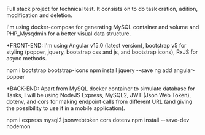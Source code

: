 Full stack project for technical test.
It consists on to do task cration, adition, modification and deletion.


I'm using docker-compose for generating MySQL container and volume and PHP_Mysqdmin for a better visual data structure.


*FRONT-END: I'm using Angular v15.0 (latest version), bootstrap v5 for styling (popper, jquery, bootstrap css and js, and bootstrap icons), RxJS for async methods.

 npm i bootstrap bootstrap-icons
 npm install jquery --save
 ng add angular-popper

*BACK-END: Apart from MySQL docker container to simulate database for Tasks, I will be using NodeJS Express, MySQL2, JWT (Json Web Token), dotenv, and cors for making endpoint calls from different URL (and giving the possibility to use it in a mobile application).

npm i express mysql2 jsonwebtoken cors dotenv
npm install --save-dev nodemon

